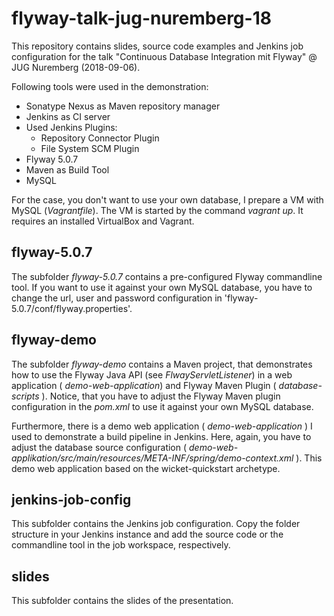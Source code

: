 flyway-talk-jug-nuremberg-18
=================

This repository contains slides, source code examples and Jenkins job configuration for the talk "Continuous Database Integration mit Flyway" @ JUG Nuremberg (2018-09-06).

Following tools were used in the demonstration:
- Sonatype Nexus as Maven repository manager
- Jenkins  as CI server
- Used Jenkins Plugins:
  - Repository Connector Plugin
  - File System SCM Plugin
- Flyway 5.0.7
- Maven as Build Tool
- MySQL

For the case,  you don't want to use your own database, I prepare a VM with MySQL (_Vagrantfile_). The VM is started by the command _vagrant up_. It requires an installed VirtualBox and Vagrant.

flyway-5.0.7
----------------------------

The subfolder _flyway-5.0.7_ contains a pre-configured Flyway commandline tool. If you want to use it against your own MySQL database, you have to change the url, user and password configuration in 'flyway-5.0.7/conf/flyway.properties'.

flyway-demo
--------------------

The subfolder _flyway-demo_ contains a Maven project, that demonstrates how to use the Flyway Java API (see _FlwayServletListener_) in a web application ( _demo-web-application_) and Flyway Maven Plugin ( _database-scripts_ ).
Notice, that you have to adjust the Flyway Maven plugin configuration in the _pom.xml_ to use it against your own MySQL database.

Furthermore, there is a demo web application ( _demo-web-application_ ) I used to demonstrate a build pipeline in Jenkins.
Here, again, you have to adjust the database source configuration ( _demo-web-applikation/src/main/resources/META-INF/spring/demo-context.xml_ ).
This demo web application based on the wicket-quickstart archetype.

jenkins-job-config
-------------------

This subfolder contains the Jenkins job configuration. Copy the folder structure in your Jenkins instance and add the
source code or the commandline tool in the job workspace, respectively.

slides
---------

This subfolder contains the slides of the presentation.
